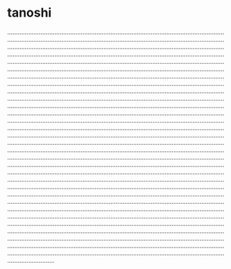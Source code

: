 # tanoshi

...............................................................................................................................................................................................................................................................................................................................................................................................................................................................................................................................................................................................................................................................................................................................................................................................................................................................................................................................................................................................................................................................................................................................................................................................................................................................................................................................................................................................................................................................................................................................................................................................................................................................................................................................................................................................................................................................................................................................................................................................................................................................................................................................................................................................................................................................................................................................................................................................................................................................................................................................................................................................................................................................................................................................................................................................................................................................................................................................................................................................................................................................................................................................................................................................................................................................................................................................................................................................................................................................................................................................................................................................................................................................................................................................................................................................................................................................................................................................................................................................................................